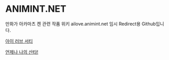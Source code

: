 # ANIMINT.NET
만화가 아카마츠 켄 관련 작품 위키
ailove.animint.net 임시 Redirect용 Github입니다.

[아이 러브 서티](https://animint.net/ko/aitoma/manga)

[언제나 나의 산타!](https://animint.net/ko/ja/santa/manga)
